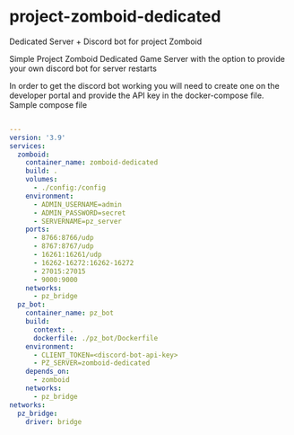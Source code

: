 # project-zomboid-dedicated
Dedicated Server + Discord bot for project Zomboid

Simple Project Zomboid Dedicated Game Server with the option to provide your own discord bot for server restarts

In order to get the discord bot working you will need to create one on the developer portal and provide the API key in the docker-compose file. Sample compose file


```YAML

---
version: '3.9'
services:
  zomboid:
    container_name: zomboid-dedicated
    build: .
    volumes:
      - ./config:/config
    environment:
      - ADMIN_USERNAME=admin
      - ADMIN_PASSWORD=secret
      - SERVERNAME=pz_server
    ports:
      - 8766:8766/udp
      - 8767:8767/udp
      - 16261:16261/udp
      - 16262-16272:16262-16272
      - 27015:27015
      - 9000:9000
    networks:
      - pz_bridge
  pz_bot:
    container_name: pz_bot
    build:
      context: .
      dockerfile: ./pz_bot/Dockerfile
    environment:
      - CLIENT_TOKEN=<discord-bot-api-key>
      - PZ_SERVER=zomboid-dedicated
    depends_on:
      - zomboid
    networks:
      - pz_bridge
networks:
  pz_bridge:
    driver: bridge
 ```
